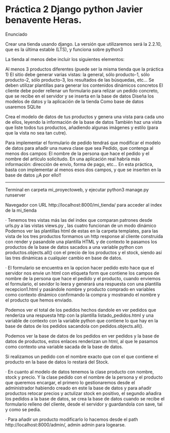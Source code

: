 # Práctica 2 Django python Javier benavente Heras.
Enunciado

Crear una tienda usando django. La versión que utilizaremos será la 2.2.10, que es la última estable (LTS), y funciona sobre python3

La tienda al menos debe incluir los siguientes elementos:

Al menos 3 productos diferentes (puede ser la misma tienda que la práctica 1)
El sitio debe generar varias vistas: la general, sólo producto-1, sólo producto-2, sólo producto-3, los resultados de las búsquedas, etc...
Se deben utilizar plantillas para generar los contenidos dinámicos concretos
El cliente debe poder rellenar un formulario para relizar un pedido concreto, que se recibe en el servidor y se inserta en la base de datos
Diseña los modelos de datos y la aplicación de la tienda
Como base de datos usaremos SQLite

Crea el modelo de datos de tus productos y genera una vista para cada uno de ellos, leyendo la información de la base de datos
También haz una vista que liste todos tus productos, añadiendo algunas imágenes y estilo (para que la vista no sea tan cutre).

Para implementar el formulario de pedido tendraś que modificar el modelo de datos para añadir una nueva clase que sea Pedido, que contenga al menos dos campos: El nombre de la persona que hace el pedido y el nombre del artículo solicitudo. En una aplicación real habría más información: dirección de envío, forma de pago, etc... En esta práctica, basta con implementar al menos esos dos campos, y que se inserten en la base de datos
¡¡A por ello!!

------------------------------------------------------------------------------------------------------------------------------

Terminal en carpeta mi_proyectoweb, y ejecutar python3 manage.py runserver

Navegador con URL http://localhost:8000/mi_tienda/ para acceder al index de la mi_tienda

· Tenemos tres vistas más las del index que comparan patrones desde urls.py a las vistas views.py , las cuatro funcionan de un modo dinámico
  Podemos ver las plantillas html de estas en la carpeta templates, para las vista de los tres productos formamos un http response al cliente construida con render y pasandole una plantilla HTML y de contexto le pasamos los productos de la base de datos sacados a una variable python con productos.objects.all() con el precio de los productos y el stock, siendo así las tres dinámicas a cualquier cambio en base de datos.

· El formulario se encuentra en la opcion hacer pedido esto hace que el servidor nos envie un html con etiqueta form que contiene los
  campos de nombre de la persona que hace el pedido y el producto, cuando enviemos el formulario, el sevidor lo leera y generará una respuesta con una plantilla recepcion1.html y pasándole nombre y producto comprado en variables como contexto dinámico confirmando la compra y mostrando el nombre y el producto que hemos enviado.

  Podemos ver el total de los pedidos hechos dandole en ver pedidos que renderiza una respuesta http con la plantilla listado_pedidos.html
  y una variable de contexto con la variable python que contiene lo que hay en la base de datos de los pedidos sacandola con pedidos.objects.all().

  Podemos ver la base de datos de los pedidos en ver pedidos y la base de datos de productos, estos enlaces renderizan un html, al que le pasamos como contexto una variable sacada de la base de datos.

  Si realizamos un pedido con el nombre exacto que con el que contiene el producto en la base de datos lo restará del Stock.

· En cuanto al modelo de datos tenemos la clase producto con nombre, stock y precio. Y la clase pedido con el nombre de la persona y
  el producto que queremos encargar, el primero lo gestionaremos desde el administrador habiendo creado en este la base de datos y para añadir productos retocar precios y actulizar stock en positivo, el segundo añadira los pedidos a la base de datos, se crea la base de datos cuando se recibe el formulario relleno del cliente, desde el servidor y guardandola con save, tal y como se pedia.

· Para añadir un producto modificarlo lo hacemos desde el path http://localhost:8000/admin/, admin admin para logearse.
